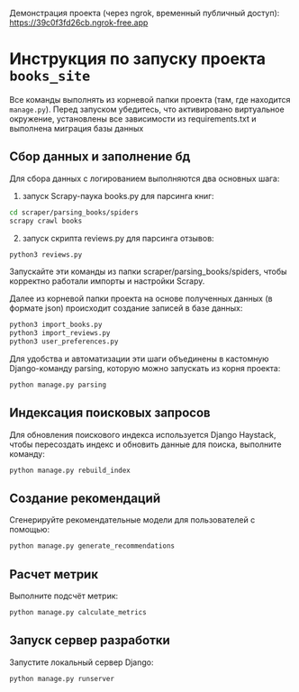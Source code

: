 Демонстрация проекта (через ngrok, временный публичный доступ):
https://39c0f3fd26cb.ngrok-free.app

# Инструкция по запуску проекта `books_site`

Все команды выполнять из корневой папки проекта (там, где находится `manage.py`).
Перед запуском убедитесь, что активировано виртуальное окружение, установлены все зависимости из requirements.txt и выполнена миграция базы данных
 

## Сбор данных и заполнение бд

Для сбора данных с логированием выполняются два основных шага:
1) запуск Scrapy-паука books.py для парсинга книг:
```bash
cd scraper/parsing_books/spiders
scrapy crawl books
```
2) запуск скрипта reviews.py для парсинга отзывов:
```bash
python3 reviews.py
```
Запускайте эти команды из папки scraper/parsing_books/spiders, чтобы корректно работали импорты и настройки Scrapy.

Далее из корневой папки проекта на основе полученных данных (в формате json) происходит создание записей в базе данных: 
```bash
python3 import_books.py
python3 import_reviews.py
python3 user_preferences.py
```

Для удобства и автоматизации эти шаги объединены в кастомную Django-команду parsing, которую можно запускать из корня проекта:
```bash
python manage.py parsing
```

## Индексация поисковых запросов

Для обновления поискового индекса используется Django Haystack, чтобы пересоздать индекс и обновить данные для поиска, выполните команду:
```bash
python manage.py rebuild_index
```

## Создание рекомендаций
Сгенерируйте рекомендательные модели для пользователей с помощью:
```bash
python manage.py generate_recommendations
```

## Расчет метрик
Выполните подсчёт метрик:
```bash
python manage.py calculate_metrics
```

## Запуск сервер разработки
Запустите локальный сервер Django:
```bash
python manage.py runserver
```
